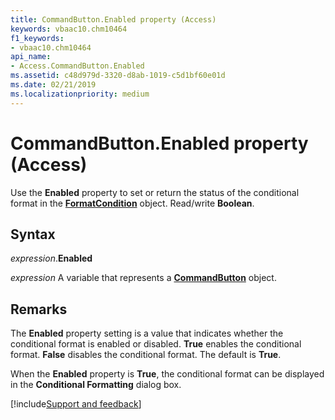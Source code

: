 ```yaml
---
title: CommandButton.Enabled property (Access)
keywords: vbaac10.chm10464
f1_keywords:
- vbaac10.chm10464
api_name:
- Access.CommandButton.Enabled
ms.assetid: c48d979d-3320-d8ab-1019-c5d1bf60e01d
ms.date: 02/21/2019
ms.localizationpriority: medium
---
```



# CommandButton.Enabled property (Access)

Use the **Enabled** property to set or return the status of the conditional format in the **[FormatCondition](Access.FormatCondition.md)** object. Read/write **Boolean**.


## Syntax

_expression_.**Enabled**

_expression_ A variable that represents a **[CommandButton](Access.CommandButton.md)** object.


## Remarks

The **Enabled** property setting is a value that indicates whether the conditional format is enabled or disabled. **True** enables the conditional format. **False** disables the conditional format. The default is **True**.

When the **Enabled** property is **True**, the conditional format can be displayed in the **Conditional Formatting** dialog box.




[!include[Support and feedback](~/includes/feedback-boilerplate.md)]